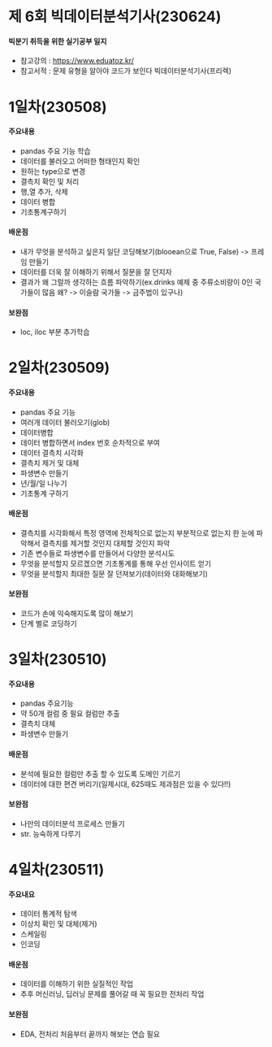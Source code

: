 # 제 6회 빅데이터분석기사(230624)
#### 빅분기 취득을 위한 실기공부 일지
- 참고강의 : https://www.eduatoz.kr/
- 참고서적 : 문제 유형을 알아야 코드가 보인다 빅데이터분석기사(프리렉)

# 1일차(230508)
#### 주요내용
- pandas 주요 기능 학습
- 데이터를 불러오고 어떠한 형태인지 확인
- 원하는 type으로 변경
- 결측치 확인 및 처리
- 행,열 추가, 삭제
- 데이터 병합
- 기초통계구하기
#### 배운점
- 내가 무엇을 분석하고 싶은지 일단 코딩해보기(blooean으로 True, False) -> 프레임 만들기
- 데이터를 더욱 잘 이해하기 위해서 질문을 잘 던지자
- 결과가 왜 그럴까 생각하는 흐름 파악하기(ex.drinks 예제 중 주류소비량이 0인 국가들이 많음 왜? -> 이슬람 국가들 -> 금주법이 있구나)
#### 보완점
- loc, iloc 부분 추가학습 

# 2일차(230509)
#### 주요내용
- pandas 주요 기능
- 여러개 데이터 불러오기(glob)
- 데이터병합
- 데이터 병합하면서 index 번호 순차적으로 부여
- 데이터 결측치 시각화
- 결측치 제거 및 대체
- 파생변수 만들기
- 년/월/일 나누기
- 기초통계 구하기
#### 배운점
- 결측치를 시각화해서 특정 영역에 전체적으로 없는지 부분적으로 없는지 한 눈에 파악해서 결측치를 제거할 것인지 대체할 것인지 파악
- 기존 변수들로 파생변수를 만들어서 다양한 분석시도
- 무엇을 분석할지 모르겠으면 기초통계를 통해 우선 인사이트 얻기 
- 무엇을 분석할지 최대한 질문 잘 던져보기(데이터와 대화해보기)
#### 보완점
- 코드가 손에 익숙해지도록 많이 해보기
- 단계 별로 코딩하기

# 3일차(230510)
#### 주요내용
- pandas 주요기능
- 약 50개 컬럼 중 필요 컬럼만 추출
- 결측치 대체
- 파생변수 만들기
#### 배운점
- 분석에 필요한 컬럼만 추출 할 수 있도록 도메인 기르기
- 데이터에 대한 편견 버리기(일제시대, 625때도 제과점은 있을 수 있다!!)
#### 보완점
- 나만의 데이터분석 프로세스 만들기
- str. 능숙하게 다루기

# 4일차(230511)
#### 주요내요
- 데이터 통계적 탐색
- 이상치 확인 및 대체(제거)
- 스케일링
- 인코딩
#### 배운점
- 데이터를 이해하기 위한 실질적인 작업
- 추후 머신러닝, 딥러닝 문제를 풀어갈 때 꼭 필요한 전처리 작업

#### 보완점
- EDA, 전처리 처음부터 끝까지 해보는 연습 필요
